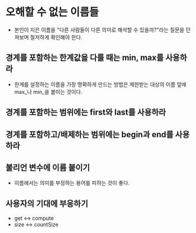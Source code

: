 # 오해할 수 없는 이름들

- 본인이 지은 이름을 "다른 사람들이 다른 의미로 해석할 수 있을까?"라는 질문을 던져보며 철저하게 확인해야 한다.

## 경계를 포함하는 한계값을 다룰 때는 min, max를 사용하라

- 한계를 설정하는 이름을 가장 명확하게 만드는 방법은 제한받는 대상의 이름 앞에 max_나 min_을 붙이는 것이다.

## 경계를 포함하는 범위에는 first와 last를 사용하라

## 경계를 포함하고/배제하는 범위에는 begin과 end를 사용하라

## 불리언 변수에 이름 붙이기

- 이름에서는 의미를 부정하는 용어를 피하는 것이 좋다.

## 사용자의 기대에 부응하기

- get <-> compute
- size <-> countSize
